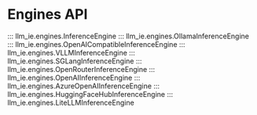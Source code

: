 # Engines API

::: llm_ie.engines.InferenceEngine
::: llm_ie.engines.OllamaInferenceEngine
::: llm_ie.engines.OpenAICompatibleInferenceEngine
::: llm_ie.engines.VLLMInferenceEngine
::: llm_ie.engines.SGLangInferenceEngine
::: llm_ie.engines.OpenRouterInferenceEngine
::: llm_ie.engines.OpenAIInferenceEngine
::: llm_ie.engines.AzureOpenAIInferenceEngine
::: llm_ie.engines.HuggingFaceHubInferenceEngine
::: llm_ie.engines.LiteLLMInferenceEngine